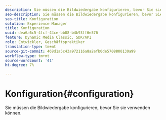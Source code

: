 ```yaml
---
description: Sie müssen die Bildwiedergabe konfigurieren, bevor Sie sie verwenden können.
seo-description: Sie müssen die Bildwiedergabe konfigurieren, bevor Sie sie verwenden können.
seo-title: Konfiguration
solution: Experience Manager
title: Konfiguration
uuid: dea6a6c5-4fcf-44ce-bb08-b4b93ff6e376
feature: Dynamic Media Classic, SDK/API
role: Entwickler, Geschäftspraktiker
translation-type: tm+mt
source-git-commit: 469d1a5c43a972116a8a2efb0de5708800130a99
workflow-type: tm+mt
source-wordcount: '41'
ht-degree: 7%

---
```



# Konfiguration{#configuration}

Sie müssen die Bildwiedergabe konfigurieren, bevor Sie sie verwenden können.

